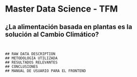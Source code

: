 # Master Data Science - TFM
## ¿La alimentación basada en plantas es la solución al Cambio Climático?

```##INTRODUCCIÓN


## RAW DATA DESCRIPTION
## METODOLOGIA UTILIZADA
## RESULTADOS RELEVANTES
## CONCLUSIONES
## MANUAL DE USUARIO PARA EL FRONTEND
```
